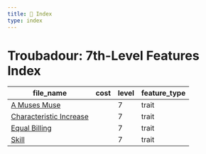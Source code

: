 ```yaml
---
title: 📑 Index
type: index
---
```


# Troubadour: 7th-Level Features Index

| file_name                                               | cost | level | feature_type |
| ------------------------------------------------------- | ---- | ----- | ------------ |
| [A Muses Muse](../A%20Muses%20Muse)                     |      | 7     | trait        |
| [Characteristic Increase](../Characteristic%20Increase) |      | 7     | trait        |
| [Equal Billing](../Equal%20Billing)                     |      | 7     | trait        |
| [Skill](../Skill)                                       |      | 7     | trait        |
